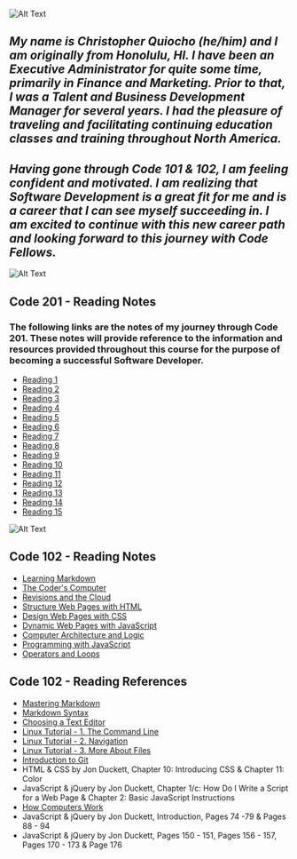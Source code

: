 ![Alt Text](https://www.picpedia.org/highway-signs/images/software-development.jpg)     


## ***My name is Christopher Quiocho (he/him) and I am originally from Honolulu, HI. I have been an Executive Administrator for quite some time, primarily in Finance and Marketing. Prior to that, I was a Talent and Business Development Manager for several years. I had the pleasure of traveling and facilitating continuing education classes and training throughout North America.***

## ***Having gone through Code 101 & 102, I am feeling confident and motivated. I am realizing that Software Development is a great fit for me and is a career that I can see myself succeeding in. I am excited to continue with this new career path and looking forward to this journey with Code Fellows.***


![Alt Text](https://storage.needpix.com/rsynced_images/programmer-3266860_1280.jpg) 


## Code 201 - Reading Notes

### The following links are the notes of my journey through Code 201. These notes will provide reference to the information and resources provided throughout this course for the purpose of becoming a successful Software Developer.

- [Reading 1](https://cquiocho.github.io/reading-notes/)
- [Reading 2](https://cquiocho.github.io/reading-notes/)
- [Reading 3](https://cquiocho.github.io/reading-notes/)
- [Reading 4](https://cquiocho.github.io/reading-notes/)
- [Reading 5](https://cquiocho.github.io/reading-notes/)
- [Reading 6](https://cquiocho.github.io/reading-notes/)
- [Reading 7](https://cquiocho.github.io/reading-notes/)
- [Reading 8](https://cquiocho.github.io/reading-notes/)
- [Reading 9](https://cquiocho.github.io/reading-notes/)
- [Reading 10](https://cquiocho.github.io/reading-notes/)
- [Reading 11](https://cquiocho.github.io/reading-notes/)
- [Reading 12](https://cquiocho.github.io/reading-notes/)
- [Reading 13](https://cquiocho.github.io/reading-notes/)
- [Reading 14](https://cquiocho.github.io/reading-notes/)
- [Reading 15](https://cquiocho.github.io/reading-notes/)


![Alt Text](https://storage.needpix.com/rsynced_images/html-1695519_1280.png)  


## Code 102 - Reading Notes

- [Learning Markdown](https://cquiocho.github.io/reading-notes/learning-markdown)
- [The Coder's Computer](https://cquiocho.github.io/reading-notes/the-coders-computer)
- [Revisions and the Cloud](https://cquiocho.github.io/reading-notes/revisions-and-the-cloud)
- [Structure Web Pages with HTML](https://cquiocho.github.io/reading-notes/structure-web-page-html)
- [Design Web Pages with CSS](https://cquiocho.github.io/reading-notes/design-web-page-css)
- [Dynamic Web Pages with JavaScript](https://cquiocho.github.io/reading-notes/dynamic-web-page-javascript)
- [Computer Architecture and Logic](https://cquiocho.github.io/reading-notes/computer-architecture-and-logic)
- [Programming with JavaScript](https://cquiocho.github.io/reading-notes/programming-with-javascript)
- [Operators and Loops](https://cquiocho.github.io/reading-notes/operators-and-loops)

## Code 102 - Reading References

- [Mastering Markdown](https://guides.github.com/features/mastering-markdown/)
- [Markdown Syntax](https://docs.github.com/en/github/writing-on-github/basic-writing-and-formatting-syntax)
- [Choosing a Text Editor](https://codefellows.github.io/code-102-guide/curriculum/class-02/Choosing-A-Text-Editor--The-Older-Coder.pdf)
- [Linux Tutorial - 1. The Command Line](https://ryanstutorials.net/linuxtutorial/commandline.php)
- [Linux Tutorial - 2. Navigation](https://ryanstutorials.net/linuxtutorial/navigation.php)
- [Linux Tutorial - 3. More About Files](https://ryanstutorials.net/linuxtutorial/aboutfiles.php)
- [Introduction to Git](https://blog.udemy.com/git-tutorial-a-comprehensive-guide/)
- HTML & CSS by Jon Duckett, Chapter 10: Introducing CSS & Chapter 11: Color
- JavaScript & jQuery by Jon Duckett, Chapter 1/c: How Do I Write a Script for a Web Page & Chapter 2: Basic JavaScript Instructions
- [How Computers Work](https://www.youtube.com/playlist?list=PLzdnOPI1iJNcsRwJhvksEo1tJqjIqWbN-)
- JavaScript & jQuery by Jon Duckett, Introduction, Pages 74 -79 & Pages 88 - 94
- JavaScript & jQuery by Jon Duckett, Pages 150 - 151, Pages 156 - 157, Pages 170 - 173 & Page 176